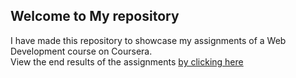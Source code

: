 ## Welcome to My repository
I have made this repository to showcase my assignments of a Web Development course on Coursera.  
View the end results of the assignments [by clicking here](https://a-abhinav.github.io/myfirstsite/) 
